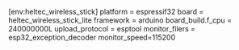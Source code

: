 [env:heltec_wireless_stick]
platform = espressif32
board = heltec_wireless_stick_lite
framework = arduino
board_build.f_cpu = 240000000L
upload_protocol = esptool
monitor_filers = esp32_exception_decoder
monitor_speed=115200
